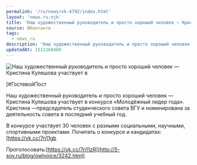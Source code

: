 ```yaml
---
permalink: '/ru/news/vk-4792/index.html'
layout: 'news.ru.njk'
title: 'Наш художественный руководитель и просто хороший человек — Кристина Кулешова участвует в конку'
source: ВКонтакте
tags:
  - news_ru
description: 'Наш художественный руководитель и просто хороший человек — Кристина Кулешова участвует в'
updatedAt: 1511168460
---
```

![Наш художественный руководитель и просто хороший человек — Кристина Кулешова участвует в](https://sun9-3.userapi.com/c840326/v840326154/26e8a/UDKQotrc9ww.jpg)

[#ГостевойПост

Наш художественный руководитель и просто хороший человек — Кристина Кулешова участвует в конкурсе «Молодёжный лидер года». Кристина —председатель студенческого совета ВГУ и номинирована за деятельность совета в последний учебный год.

В конкурсе участвует 30 человек с разными социальными, научными, спортивными проектами. Почитать о конкурсе и кандидатах:[https://vk.cc/7n11gb

Проголосовать:[https://vk.cc/7n11zR](http://5-sov.ru/blog/owlvoice/3242.html)
